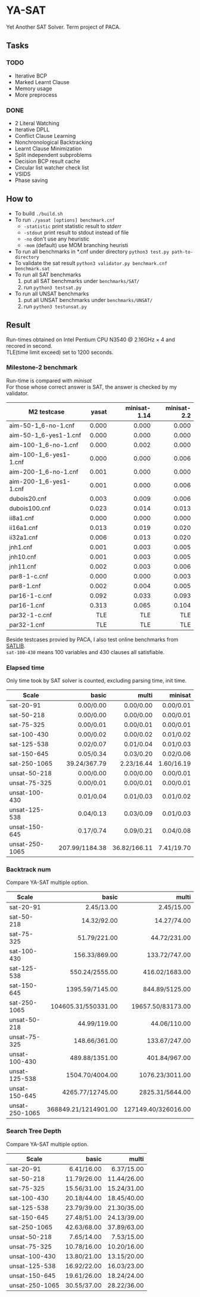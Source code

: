 # YA-SAT
Yet Another SAT Solver. Term project of PACA.


## Tasks

### TODO
- Iterative BCP
- Marked Learnt Clause
- Memory usage
- More preprocess

### DONE
- 2 Literal Watching
- Iterative DPLL
- Conflict Clause Learning
- Nonchronological Backtracking
- Learnt Clause Minimization
- Split independent subproblems
- Decision BCP result cache
- Circular list watcher check list
- VSIDS
- Phase saving


## How to
- To build `./build.sh`  
- To run `./yasat [options] benchmark.cnf`  
    - `-statistic` print statistic result to _stderr_  
    - `-stdout` print result to stdout instead of file  
    - `-no` don't use any heuristic  
    - `-mom` (default) use MOM branching heuristi
- To run all benchmarks in *.cnf under directory `python3 test.py path-to-directory`  
- To validate the sat result `python3 validator.py benchmark.cnf benchmark.sat`  
- To run all SAT benchmarks  
    1. put all SAT benchmarks under `benchmarks/SAT/`  
    2. run `python3 testsat.py`  
- To run all UNSAT benchmarks  
    1. put all UNSAT benchmarks under `benchmarks/UNSAT/`
    2. run `python3 testunsat.py`

## Result
Run-times obtained on Intel Pentium CPU N3540 @ 2.16GHz × 4 and recored in second.  
TLE(time limit exceed) set to 1200 seconds.  

### Milestone-2 benchmark
Run-time is compared with _minisat_  
For those whose correct answer is SAT, the answer is checked by my validator.  

| M2 testcase            | yasat | minisat-1.14 | minisat-2.2 |
| ---------------------- | ----: | -----------: | ----------: |
| aim-50-1_6-no-1.cnf    | 0.000 |        0.000 |       0.000 |
| aim-50-1_6-yes1-1.cnf  | 0.000 |        0.000 |       0.000 |
| aim-100-1_6-no-1.cnf   | 0.000 |        0.002 |       0.000 |
| aim-100-1_6-yes1-1.cnf | 0.000 |        0.000 |       0.006 |
| aim-200-1_6-no-1.cnf   | 0.001 |        0.000 |       0.000 |
| aim-200-1_6-yes1-1.cnf | 0.001 |        0.000 |       0.006 |
| dubois20.cnf           | 0.003 |        0.009 |       0.006 |
| dubois100.cnf          | 0.023 |        0.014 |       0.013 |
| ii8a1.cnf              | 0.000 |        0.000 |       0.000 |
| ii16a1.cnf             | 0.013 |        0.019 |       0.020 |
| ii32a1.cnf             | 0.006 |        0.013 |       0.020 |
| jnh1.cnf               | 0.001 |        0.003 |       0.005 |
| jnh10.cnf              | 0.001 |        0.003 |       0.005 |
| jnh11.cnf              | 0.002 |        0.003 |       0.006 |
| par8-1-c.cnf           | 0.000 |        0.000 |       0.003 |
| par8-1.cnf             | 0.002 |        0.004 |       0.005 |
| par16-1-c.cnf          | 0.092 |        0.033 |       0.093 |
| par16-1.cnf            | 0.313 |        0.065 |       0.104 |
| par32-1-c.cnf          |   TLE |          TLE |         TLE |
| par32-1.cnf            |   TLE |          TLE |         TLE |


Beside testcases provied by PACA, I also test online benchmarks from [SATLIB](http://www.cs.ubc.ca/~hoos/SATLIB/benchm.html).  
`sat-100-430` means 100 variables and 430 clauses all satisfiable.  

### Elapsed time
Only time took by SAT solver is counted, excluding parsing time, init time.  

| Scale          |          basic |        multi |    minisat |
| -------------- | -------------: | -----------: | ---------: |
| sat-20-91      |      0.00/0.00 |    0.00/0.00 |  0.00/0.01 |
| sat-50-218     |      0.00/0.00 |    0.00/0.00 |  0.00/0.01 |
| sat-75-325     |      0.00/0.01 |    0.00/0.01 |  0.00/0.01 |
| sat-100-430    |      0.00/0.02 |    0.00/0.02 |  0.01/0.02 |
| sat-125-538    |      0.02/0.07 |    0.01/0.04 |  0.01/0.03 |
| sat-150-645    |      0.05/0.34 |    0.03/0.20 |  0.02/0.06 |
| sat-250-1065   |   39.24/367.79 |   2.23/16.44 | 1.60/16.19 |
| unsat-50-218   |      0.00/0.00 |    0.00/0.00 |  0.00/0.01 |
| unsat-75-325   |      0.00/0.01 |    0.00/0.01 |  0.00/0.01 |
| unsat-100-430  |      0.01/0.04 |    0.01/0.03 |  0.01/0.02 |
| unsat-125-538  |      0.04/0.13 |    0.03/0.09 |  0.01/0.03 |
| unsat-150-645  |      0.17/0.74 |    0.09/0.21 |  0.04/0.08 |
| unsat-250-1065 | 207.99/1184.38 | 36.82/166.11 | 7.41/19.70 |


### Backtrack num
Compare YA-SAT multiple option.  

| Scale          |                basic |               multi |
| -------------- | -------------------: | ------------------: |
| sat-20-91      |           2.45/13.00 |          2.45/15.00 |
| sat-50-218     |          14.32/92.00 |         14.27/74.00 |
| sat-75-325     |         51.79/221.00 |        44.72/231.00 |
| sat-100-430    |        156.33/869.00 |       133.72/747.00 |
| sat-125-538    |       550.24/2555.00 |      416.02/1683.00 |
| sat-150-645    |      1395.59/7145.00 |      844.89/5125.00 |
| sat-250-1065   |  104605.31/550331.00 |   19657.50/83173.00 |
| unsat-50-218   |         44.99/119.00 |        44.06/110.00 |
| unsat-75-325   |        148.66/361.00 |       133.67/247.00 |
| unsat-100-430  |       489.88/1351.00 |       401.84/967.00 |
| unsat-125-538  |      1504.70/4004.00 |     1076.23/3011.00 |
| unsat-150-645  |     4265.77/12745.00 |     2825.31/5644.00 |
| unsat-250-1065 | 368849.21/1214901.00 | 127149.40/326016.00 |


### Search Tree Depth
Compare YA-SAT multiple option.  

| Scale          |       basic |       multi |
| -------------- | ----------: | ----------: |
| sat-20-91      |  6.41/16.00 |  6.37/15.00 |
| sat-50-218     | 11.79/26.00 | 11.44/26.00 |
| sat-75-325     | 15.56/31.00 | 15.24/31.00 |
| sat-100-430    | 20.18/44.00 | 18.45/40.00 |
| sat-125-538    | 23.79/39.00 | 21.30/35.00 |
| sat-150-645    | 27.48/51.00 | 24.13/39.00 |
| sat-250-1065   | 42.63/68.00 | 37.89/63.00 |
| unsat-50-218   |  7.65/14.00 |  7.53/15.00 |
| unsat-75-325   | 10.78/16.00 | 10.20/16.00 |
| unsat-100-430  | 13.80/21.00 | 13.15/20.00 |
| unsat-125-538  | 16.92/22.00 | 16.03/23.00 |
| unsat-150-645  | 19.61/26.00 | 18.24/24.00 |
| unsat-250-1065 | 30.55/37.00 | 28.22/36.00 |
